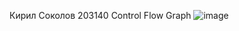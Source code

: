 Кирил Соколов 203140
Control Flow Graph
![image](https://user-images.githubusercontent.com/100873282/171431914-6a886d27-9760-4884-b744-aefe425b1944.png)



